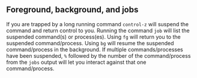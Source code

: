 ## Foreground, background, and jobs

If you are trapped by a long running command `control-z` will suspend the command and return control to you. Running the command `job` will list the suspended command(s) or process(es). Using `fg` will return you to the suspended command/process. Using `bg` will resume the suspended command/process in the background. If multiple commands/processes have been suspended, `%` followed by the number of the command/process from the `jobs` output will let you interact against that one command/process.